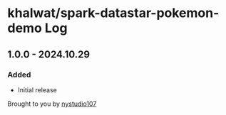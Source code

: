 # khalwat/spark-datastar-pokemon-demo Log

## 1.0.0 - 2024.10.29

### Added

* Initial release

Brought to you by [nystudio107](https://nystudio107.com/)
